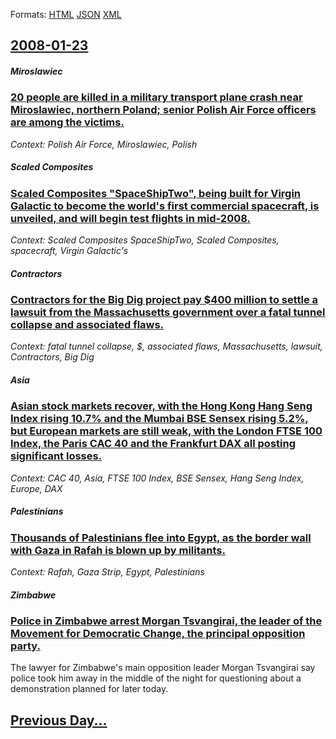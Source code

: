
Formats: [HTML](2008/01/23/index.html)  [JSON](2008/01/23/index.json)  [XML](2008/01/23/index.xml)  

## [2008-01-23](/news/2008/01/23/index.md)

##### Miroslawiec
### [ 20 people are killed in a military transport plane crash near Miroslawiec, northern Poland; senior Polish Air Force officers are among the victims. ](/news/2008/01/23/20-people-are-killed-in-a-military-transport-plane-crash-near-mirosaawiec-northern-poland-senior-polish-air-force-officers-are-among-the.md)
_Context: Polish Air Force, Miroslawiec, Polish_

##### Scaled Composites
### [ Scaled Composites "SpaceShipTwo", being built for Virgin Galactic to become the world's first commercial spacecraft, is unveiled, and will begin test flights in mid-2008. ](/news/2008/01/23/scaled-composites-spaceshiptwo-being-built-for-virgin-galactic-to-become-the-world-s-first-commercial-spacecraft-is-unveiled-and-will.md)
_Context: Scaled Composites SpaceShipTwo, Scaled Composites, spacecraft, Virgin Galactic's_

##### Contractors
### [ Contractors for the Big Dig project pay $400 million to settle a lawsuit from the Massachusetts government over a fatal tunnel collapse and associated flaws. ](/news/2008/01/23/contractors-for-the-big-dig-project-pay-400-million-to-settle-a-lawsuit-from-the-massachusetts-government-over-a-fatal-tunnel-collapse-and.md)
_Context: fatal tunnel collapse, $, associated flaws, Massachusetts, lawsuit, Contractors, Big Dig_

##### Asia
### [ Asian stock markets recover, with the Hong Kong Hang Seng Index rising 10.7% and the Mumbai BSE Sensex rising 5.2%, but European markets are still weak, with the London FTSE 100 Index, the Paris CAC 40 and the Frankfurt DAX all posting significant losses. ](/news/2008/01/23/asian-stock-markets-recover-with-the-hong-kong-hang-seng-index-rising-10-7-and-the-mumbai-bse-sensex-rising-5-2-but-european-markets-ar.md)
_Context: CAC 40, Asia, FTSE 100 Index, BSE Sensex, Hang Seng Index, Europe, DAX_

##### Palestinians
### [ Thousands of Palestinians flee into Egypt, as the border wall with Gaza in Rafah is blown up by militants. ](/news/2008/01/23/thousands-of-palestinians-flee-into-egypt-as-the-border-wall-with-gaza-in-rafah-is-blown-up-by-militants.md)
_Context: Rafah, Gaza Strip, Egypt, Palestinians_

##### Zimbabwe
### [ Police in Zimbabwe arrest Morgan Tsvangirai, the leader of the Movement for Democratic Change, the principal opposition party. ](/news/2008/01/23/police-in-zimbabwe-arrest-morgan-tsvangirai-the-leader-of-the-movement-for-democratic-change-the-principal-opposition-party.md)
The lawyer for Zimbabwe&#039;s main opposition leader Morgan Tsvangirai say police took him away in the middle of the night for questioning about a demonstration planned for later today.

## [Previous Day...](/news/2008/01/22/index.md)

